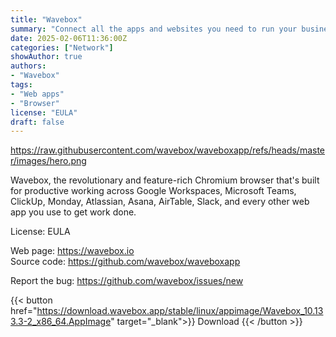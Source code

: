 ```yaml
---
title: "Wavebox"
summary: "Connect all the apps and websites you need to run your business and stay signed-in to every account"
date: 2025-02-06T11:36:00Z
categories: ["Network"]
showAuthor: true
authors:
- "Wavebox"
tags: 
- "Web apps"
- "Browser"
license: "EULA"
draft: false
---
```


https://raw.githubusercontent.com/wavebox/waveboxapp/refs/heads/master/images/hero.png

Wavebox, the revolutionary and feature-rich Chromium browser that's built for productive working across Google Workspaces, Microsoft Teams, ClickUp, Monday, Atlassian, Asana, AirTable, Slack, and every other web app you use to get work done.

License: EULA

Web page: <https://wavebox.io>  
Source code: <https://github.com/wavebox/waveboxapp>

Report the bug: <https://github.com/wavebox/issues/new>  

{{< button href="https://download.wavebox.app/stable/linux/appimage/Wavebox_10.133.3-2_x86_64.AppImage" target="_blank">}}
Download
{{< /button >}}